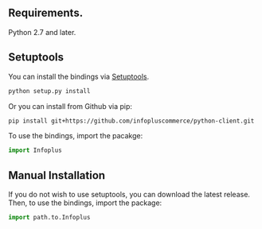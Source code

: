 ## Requirements.
Python 2.7 and later.

## Setuptools
You can install the bindings via [Setuptools](http://pypi.python.org/pypi/setuptools).

```sh
python setup.py install
```

Or you can install from Github via pip:

```sh
pip install git+https://github.com/infopluscommerce/python-client.git
```

To use the bindings, import the pacakge:

```python
import Infoplus
```

## Manual Installation
If you do not wish to use setuptools, you can download the latest release.
Then, to use the bindings, import the package:

```python
import path.to.Infoplus
```
